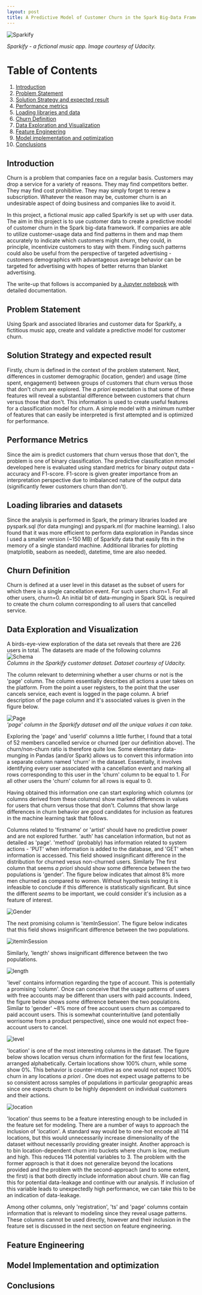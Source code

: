 ```yaml
---
layout: post
title: A Predictive Model of Customer Churn in the Spark Big-Data Framework
---
```


![Sparkify](/images/Sparkify.png)

<i>Sparkify - a fictional music app. Image courtesy of Udacity.</a></i>

# Table of Contents  
1. [Introduction](#intro)  
2. [Problem Statement](#prob-stat)  
3. [Solution Strategy and expected result](#strat)  
4. [Performance metrics](#metrics) 
5. [Loading libraries and data](#load)
5. [Churn Definition](#churn)  
6. [Data Exploration and Visualization](#eda)  
7. [Feature Engineering](#feng)
8. [Model implementation and optimization](#model)  
9. [Conclusions](#conclusions)  

<a name="intro"></a>  
## Introduction  

Churn is a problem that companies face on a regular basis. Customers may drop a service for a variety of reasons. They may find competitors better. They may find cost prohibitive. They may simply forget to renew a subscription. Whatever the reason may be, customer churn is an undesirable aspect of doing business and companies like to avoid it.  

In this project, a fictional music app called Sparkify is set up with user data. The aim in this project is to use customer data to create a predictive model of customer churn in the Spark big-data framework. If companies are able to utilize customer-usage data and find patterns in them and map them accurately to indicate which customers might churn, they could, in principle, incentivize customers to stay with them. Finding such patterns could also be useful from the perspective of targeted advertising - customers demographics with advantageous average behavior can be targeted for advertising with hopes of better returns than blanket advertising.  

The write-up that follows is accompanied by <a href = "https://github.com/g-hegde/spark-customer-churn/blob/master/Sparkify.ipynb">a Jupyter notebook</a> with detailed documentation. 

<a name="prob-stat"></a>
## Problem Statement  

Using Spark and associated libraries and customer data for Sparkify, a fictitious music app, create and validate a predictive model for customer churn.  

<a name="strat"></a>  
## Solution Strategy and expected result  

Firstly,  churn is defined in the context of the problem statement. Next, differences in customer demographic (location, gender) and usage (time spent, engagement) between groups of customers that churn versus those that don't churn are explored. The <i>a priori</i> expectation is that some of these features will reveal a substantial difference between customers that churn versus those that don't. This information is used to create useful features for a classification model for churn. A simple model with a minimum number of features that can easily be interpreted is first attempted and is optimized for performance.  

<a name="metrics"></a>  
## Performance Metrics  

Since the aim is predict customers that churn versus those that don't, the problem is one of binary classification. The predictive classification mmodel developed here is evaluated using standard metrics for binary output data - accuracy and F1-score. F1-score is given greater importance from an interpretation perspective due to imbalanced nature of the output data (significantly fewer customers churn than don't).  

<a name="load"></a>  
## Loading libraries and datasets  

Since the analysis is performed in Spark, the primary libraries loaded are pyspark.sql (for data munging) and pyspark.ml (for machine learning). I also found that it was more efficient to perform data exploration in Pandas since I used a smaller version (~150 MB) of Sparkify data that easily fits in the memory of a single standard machine. Additional libraries for plotting (matplotlib, seaborn as needed), datetime, time are also needed.  

<a name="churn"></a>  
## Churn Definition  

Churn is defined at a user level in this dataset as the subset of users for which there is a single cancellation event. For such users churn=1. For all other users, churn=0. An initial bit of data-munging in Spark SQL is required to create the churn column corresponding to all users that cancelled service.

<a name="eda"></a>  
## Data Exploration and Visualization  
A birds-eye-view exploration of the data set reveals that there are 226 users in total. The datasets are made of the following columns  
![Schema](/images/schema.PNG)  
<i>Columns in the Sparkify customer dataset. Dataset courtesy of Udacity.</a></i>

The column relevant to determining whether a user churns or not is the 'page' column. The column essentially describes all actions a user takes on the platform. From the point a user registers, to the point that the user cancels service, each event is logged in the page column. A brief description of the page column and it's associated values is given in the figure below.  

![Page](/images/page.png)  
<i>'page' column in the Sparkify dataset and all the unique values it can take.</a></i>

Exploring the 'page' and 'userId' columns a little further, I found that a total of 52 members cancelled service or churned (per our definition above). The churn/non-churn ratio is therefore quite low. Some elementary data-munging in Pandas (and/or Spark) allows us to convert this information into a separate column named 'churn' in the dataset. Essentially, it involves identifying every user associated with a cancellation event and marking all rows corresponding to this user in the 'churn' column to be equal to 1. For all other users the 'churn' column for all rows is equal to 0.  

Having obtained this information one can start exploring which columns (or columns derived from these columns) show marked differences in values for users that churn versus those that don't. Columns that show large differences in churn behavior are good candidates for inclusion as features in the machine learning task that follows.  

Columns related to 'firstname' or 'artist' should have no predictive power and are not explored further. 'auth' has cancelation information, but not as detailed as 'page'. 'method' (probably) has information related to system actions - 'PUT' when information is added to the database, and 'GET' when information is accessed. This field showed insignificant difference in the distribution for churned vesus non-churned users. Similarly 
The first column that seems <i>a priori</i> should show some difference between the two populations is 'gender'. The figure below indicates that almost 8% more men churned as compared to women. Without hypothesis testing it is infeasible to conclude if this difference is statistically significant. But since the different <i>seems</i> to be important, we could consider it's inclusion as a feature of interest.

![Gender](/images/gender_churn.png)

The next promising column is 'itemInSession'. The figure below indicates that this field shows insignificant difference between the two populations.

![itemInSession](/images/itemInSession_churn.png)

Similarly, 'length' shows insignificant difference between the two populations.

![length](/images/length_churn.png)


'level' contains information regarding the type of account. This is potentially a promising 'column'. Once can conceive that the usage patterns of users with free accounts may be different than users with paid accounts. Indeed, the figure below shows <i>some</i> difference between the two populations. Similar to 'gender' ~8% more of free account users churn as compared to paid account users. This is somewhat counterintuitive (and potentially worrisome from a product perspective), since one would not expect free-account users to cancel.

![level](/images/level_churn.png)

'location' is one of the most interesting columns in the dataset. The figure below shows location versus churn information for the first few locations, arranged alphabetically. Certain locations show 100% churn, while some show 0%. This behavior is counter-intuitive as one would not expect 100% churn in any locations <i>a priori </i>. One does not expect usage patterns to be so consistent across samples of populations in particular geographic areas since one expects churn to be highly dependent on individual customers and their actions.

![location](/images/location_churn.png)

'location' thus seems to be a feature interesting enough to be included in the feature set for modeling. There are a number of ways to approach the inclusion of 'location'. A standard way would be to one-hot encode all 114 locations, but this would unnecessarily increase dimensionality of the dataset without necessarily providing greater insight. Another approach is to bin location-dependent churn into buckets where churn is low, medium and high. This reduces 114 potential variables to 3. The problem with the former approach is that it does not generalize beyond the locations provided and the problem with the second-approach (and to some extent, the first) is that both directly include information about churn. We can flag this for potential data-leakage and continue with our analysis. If inclusion of this variable leads to unexpectedly high performance, we can take this to be an indication of data-leakage.

Among other columns, only 'registration', 'ts' and 'page' columns contain information that is relevant to modeling since they reveal usage patterns. These columns cannot be used directly, however and their inclusion in the feature set is discussed in the next section on feature engineering.

<a name="feng"></a>
## Feature Engineering  

<a name="model"></a>  
## Model Implementation and optimization  

<a name="conclusions"></a>  
## Conclusions  
